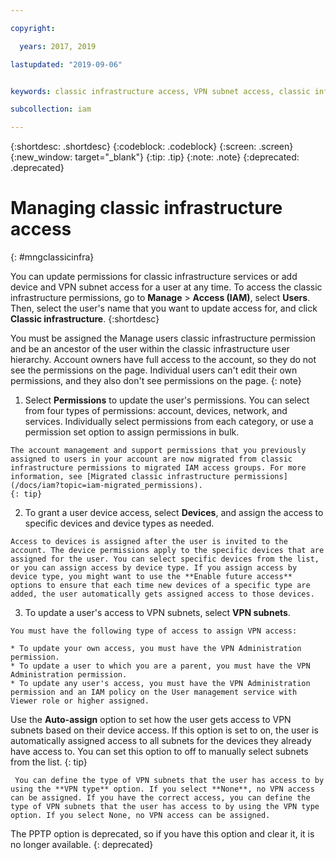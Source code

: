 ```yaml
---

copyright:

  years: 2017, 2019

lastupdated: "2019-09-06"


keywords: classic infrastructure access, VPN subnet access, classic infrastructure permissions, device access

subcollection: iam

---
```


{:shortdesc: .shortdesc}
{:codeblock: .codeblock}
{:screen: .screen}
{:new_window: target="_blank"}
{:tip: .tip}
{:note: .note}
{:deprecated: .deprecated}

# Managing classic infrastructure access
{: #mngclassicinfra}

You can update permissions for classic infrastructure services or add device and VPN subnet access for a user at any time. To access the classic infrastructure permissions, go to **Manage** &gt; **Access (IAM)**, select **Users**. Then, select the user's name that you want to update access for, and click **Classic infrastructure**.
{:shortdesc}

You must be assigned the Manage users classic infrastructure permission and be an ancestor of the user within the classic infrastructure user hierarchy. Account owners have full access to the account, so they do not see the permissions on the page. Individual users can't edit their own permissions, and they also don't see permissions on the page.
{: note}

  1. Select **Permissions** to update the user's permissions. You can select from four types of permissions: account, devices, network, and services. Individually select permissions from each category, or use a permission set option to assign permissions in bulk.

    The account management and support permissions that you previously assigned to users in your account are now migrated from classic infrastructure permissions to migrated IAM access groups. For more information, see [Migrated classic infrastructure permissions](/docs/iam?topic=iam-migrated_permissions).
    {: tip}

  2. To grant a user device access, select **Devices**, and assign the access to specific devices and device types as needed.

    Access to devices is assigned after the user is invited to the account. The device permissions apply to the specific devices that are assigned for the user. You can select specific devices from the list, or you can assign access by device type. If you assign access by device type, you might want to use the **Enable future access** options to ensure that each time new devices of a specific type are added, the user automatically gets assigned access to those devices.

  3. To update a user's access to VPN subnets, select **VPN subnets**.

    You must have the following type of access to assign VPN access:

    * To update your own access, you must have the VPN Administration permission.
    * To update a user to which you are a parent, you must have the VPN Administration permission.
    * To update any user's access, you must have the VPN Administration permission and an IAM policy on the User management service with Viewer role or higher assigned.
    
Use the **Auto-assign** option to set how the user gets access to VPN subnets based on their device access. If this option is set to on, the user is automatically assigned access to all subnets for the devices they already have access to. You can set this option to off to manually select subnets from the list.
{: tip}
    
     You can define the type of VPN subnets that the user has access to by using the **VPN type** option. If you select **None**, no VPN access can be assigned. If you have the correct access, you can define the type of VPN subnets that the user has access to by using the VPN type option. If you select None, no VPN access can be assigned. 


 The PPTP option is deprecated, so if you have this option and clear it, it is no longer available.
 {: deprecated}
